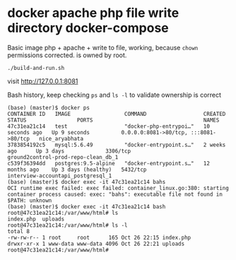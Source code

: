 # docker apache php file write directory docker-compose


Basic image php + apache + write to file, working, because `chown` permissions corrected.
is owned by root. 

```
./build-and-run.sh
```

visit http://127.0.0.1:8081


Bash history, keep checking `ps` and `ls -l` to validate 
ownership is correct

```
(base) (master)$ docker ps
CONTAINER ID   IMAGE                 COMMAND                  CREATED          STATUS                PORTS                                   NAMES
47c31ea21c14   test                  "docker-php-entrypoi…"   10 seconds ago   Up 9 seconds          0.0.0.0:8081->80/tcp, :::8081->80/tcp   nice_aryabhata
3783854192c5   mysql:5.6.49          "docker-entrypoint.s…"   2 weeks ago      Up 3 days             3306/tcp                                ground2control-prod-repo-clean_db_1
c539f36394dd   postgres:9.5-alpine   "docker-entrypoint.s…"   12 months ago    Up 3 days (healthy)   5432/tcp                                interview-accountapi_postgresql_1
(base) (master)$ docker exec -it 47c31ea21c14 bahs
OCI runtime exec failed: exec failed: container_linux.go:380: starting container process caused: exec: "bahs": executable file not found in $PATH: unknown
(base) (master)$ docker exec -it 47c31ea21c14 bash
root@47c31ea21c14:/var/www/html# ls
index.php  uploads
root@47c31ea21c14:/var/www/html# ls -l
total 8
-rw-rw-r-- 1 root     root      165 Oct 26 22:15 index.php
drwxr-xr-x 1 www-data www-data 4096 Oct 26 22:21 uploads
root@47c31ea21c14:/var/www/html#  
```
